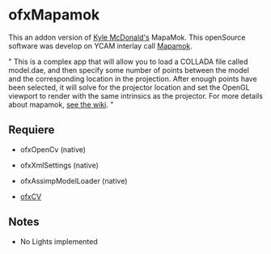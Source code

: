 # ofxMapamok
This an addon version of [Kyle McDonald's](http://kylemcdonald.net/) MapaMok. This openSource software was develop on YCAM interlay call [Mapamok](http://interlab.ycam.jp/en/projects/guestresearch/vol1).

" This is a complex app that will allow you to load a COLLADA file called model.dae, and then specify some number of points between the model and the corresponding location in the projection. After enough points have been selected, it will solve for the projector location and set the OpenGL viewport to render with the same intrinsics as the projector. For more details about mapamok, [see the wiki](https://github.com/YCAMInterlab/ProCamToolkit/wiki). "

## Requiere

- ofxOpenCv (native)

- ofxXmlSettings (native)

- ofxAssimpModelLoader (native)

- [ofxCV](https://github.com/kylemcdonald/ofxCv)


## Notes

- No Lights implemented
